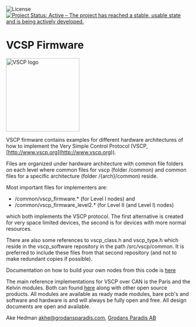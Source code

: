 ![License](https://img.shields.io/badge/license-MIT-blue.svg)
[![Project Status: Active – The project has reached a stable, usable state and is being actively developed.](https://www.repostatus.org/badges/latest/active.svg)](https://www.repostatus.org/#active)


# VCSP Firmware

<img src="http://vscp.org/images/logo.png" width="200px" alt="VSCP logo">

VSCP firmware contains examples for different hardware architectures of how to
implement the Very Simple Control Protocol (VSCP, [http://www.vscp.org](http://www.vscp.org)).

Files are organized under hardware architecture with common file folders on
each level where common files for vscp (folder /common) and common
files for a specific architecture (folder /{arch}/common) reside. 

Most important files for implementers are:

  * /common/vscp_firmware.* (for Level I nodes) and
  * /common/vscp_firmware_level2.* (for Level II (and Level I) nodes)

which both implements the VSCP protocol. The first alternative is created for very space limited devices, the second is for devices with more normal resources. 

There are also some references to
vscp_class.h and vscp_type.h which reside in the vscp_software repository
in the path /src/vscp/common. It is preferred to include these files from
that second repository (and not to make redundant copies if possible).

Documentation on how to build your own nodes from this code is [here](https://grodansparadis.gitbooks.io/vscp-firmware/) 

The main reference implementations for VSCP over CAN is the Paris and the Kelvin modules. Both can found [here](http://www.grodansparadis.com/products.html) along with other open source products. All modules are available as 
ready made modules, bare pcb's and software and hardware is and will always be fully open and free. All design documents are open and available.

Ake Hedman <akhe@grodansparadis.com>, <a href="http://www.grodansparadis.com">Grodans Paradis AB</a>
